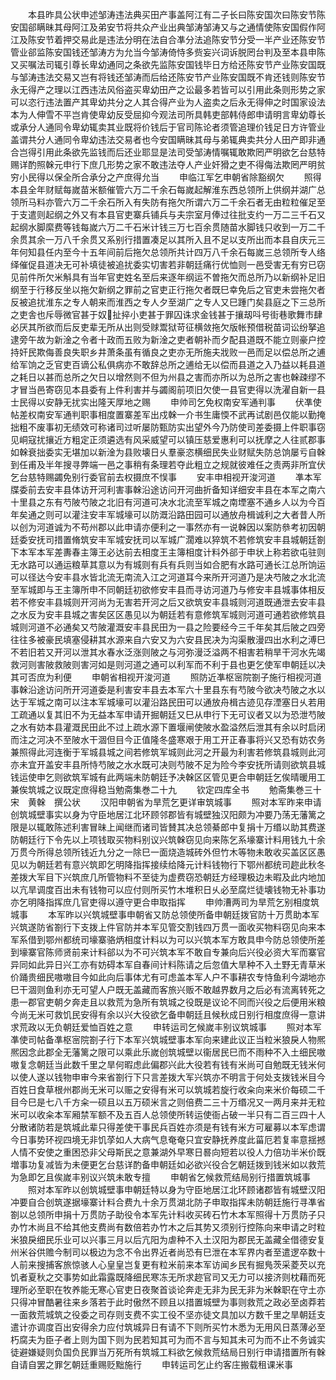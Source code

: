 <!-- { "loadSidebar": true } -->
　　本县昨具公状申述邹涛违法典买田产事盖阿江有二子长曰陈安国次曰陈安节陈安国郤瞒昧其母阿江及弟安节将共众产业出典邹涛邹涛又与之通情使陈安国假作阿江及陈安节着押交易此是违法分明在法自合凖分法追陈安节分受一半产业还陈安节管业郤监陈安国钱还邹涛方为允当今邹涛倚恃多赀妄兴词诉脱罔台判及至本县申陈又买嘱法司辄引尊长卑幼通同之条欲先监陈安国钱毕日方给还陈安节产业陈安国既与邹涛违法交易又岂有将钱还邹涛而后给还陈安节产业陈安国既不肯还钱则陈安节永无得产之理以江西违法风俗盗买卑幼田产之讼最多若皆可以引用此条则形势之家可以恣行违法置产其卑幼共分之人其合得产业为人盗卖之后永无得伸之时国家设法本为人伸雪不平岂肯使卑幼反受屈抑今观法司所具韩吏部韩侍郎申请明言卑幼尊长或承分人通同令卑幼辄卖其业既将价钱后于官司陈论者须管追理价钱足日方许管业盖谓共分人通同令卑幼违法交易者也今安国瞒昧其母与弟辄典卖共分人田产即非通合岂得引用此条欲先监钱而后还业耶显是法司受邹涛情嘱辄敢欺罔严明欲乞台慈特赐详酌照榦元申行下庶几形势之家不敢违法夺人产业奸猾之吏不得侮法欺罔严明贫穷小民得以保全所合承分之产庶得允当
　　申临江军乞申朝省除豁纲欠
　　照得本县全年财赋每嵗苗米额催管六万二千余石每嵗起解淮东西总领所上供纲并湖广总领所马料亦管六万二千余石所入有失防有拖欠所谓六万二千余石者无由粒粒催足至于支遣则起纲之外又有本县官吏寨兵铺兵与夫宗室月俸过往批支约一万二三千石又起纲水脚縻费等钱每嵗六万二千石米计钱三万七百余贯随苗水脚钱只收到一万二千余贯其余一万八千余贯又系别行措置凑足以其所入且不足以支所出而本县自庆元三年何知县任内至今十五年间前后拖欠总领所共计四万八千余石每嵗三总领所专人络绎催促县道决无可补填徒被追扰委实切害若非朝廷痛行优恤则一邑受害无有穷已窃见前件所欠米斛具有当年官吏姓名至后来逐年纲运不曽拖欠而总所乃以新纲补足旧纲至于行移反坐以拖欠新纲之罪前之官吏正行拖欠者既巳幸免后之官吏未尝拖欠者反被追扰淮东之专人朝来而淮西之专人夕至湖广之专人又巳踵门矣县庭之下三总所之吏舎也斥辱微官甚于奴扯捽小吏甚于罪囚诛求金钱甚于攘刼呌号街巷歌舞市肆必厌其所欲而后反吏辈无所从出则受赇鬻狱苛征横敛拖欠版帐预借税苗词讼纷拏追逮旁午故为新淦之令者十政而五败为新淦之吏者朝补而夕配县道既不能立则豪户控持奸民欺侮善良失职乡井萧条虽有循良之吏亦无所施夫戕败一邑而足以偿总所之逋给军饷之乏官吏百谪公私俱病亦不敢辞总所之逋给无以偿而县道之入乃益以耗县道之耗日以甚而总所之欠日以增然则不但为州县之害而亦所以为总所之害也榦疎缪不才冒当邑寄窃见本县委有上件利害并与蠲阁前项旧欠使一县官吏得以洗濯自新一县士民得以安静无扰实出隆天厚地之赐
　　申帅司乞免权南安军通判事
　　伏凖使帖差权南安军通判职事相度置寨差军出戍榦一介书生庸愞不武再试剧邑仅能以勤掩拙粗不废事初无绩效可称诸司过听屡防甄防实出望外今乃防使司差委摄上件职事窃见峒寇扰攘近方粗定正须遴选有风采威望可以镇压慈爱惠利可以抚摩之人往贰郡事如榦衰拙委实无堪加以新淦为县败壊日乆羣豪恣横细民失业财赋失防总饷屡亏自榦到任甫及半年搜寻弊端一邑之事稍有条理若夺此粗立之规就彼难任之责两非所宜伏乞台慈特赐蠲免别行委官前去权摄庶不悮事
　　安丰申相视开浚河道
　　凖本军牒委前去安丰县体访开河利害事榦沿途访问开河曲折备知详细安丰县在本军之南六十里县之东有芍陂芍陂之北旧有河道可决水北流至军城之南堙塞不通乡人以为今百年矣通之则可以灌注安丰军城壕可以防溉沿路田园可以通放舟楫诚利之大者昔人所以创为河道诚为不苟州郡以此申请亦便利之一事然亦有一说榦因以案防叅考初因朝廷委安抚司措置脩筑安丰军城安抚司以军城广濶难以猝筑不若修筑安丰县城朝廷劄下本军本军差夀春主簿王必达前去相度王主簿相度计料外郤于申状上称若欲屯驻则无水路可以通运粮草其意以为有城则有兵有兵则当如合肥有水路可通长江总所饷运可以径达今安丰县水皆北流无南流入江之河道耳今来所开河道乃是决芍陂之水北流至军城即与王主簿所申不同朝廷初欲修安丰县而寻访河道乃与修安丰县城事体相反若不修安丰县城则开河尚为无害若开河之后又欲筑安丰县城则河道既通泄去安丰县之水反为安丰县城之害矣区区愚见以为朝廷若有意修筑军城则河道可通若欲修筑县城则河道不必通矣又芍陂灌溉安丰县民田为一县之险要经今三千年矣其后陂之四旁往往多被豪民填塞侵耕其水源来自六安又为六安县民决为沟渠散漫四出水利之溥巳不若旧若又开河以泄其水春水泛涨则陂之与河弥漫泛溢两不相害若稍旱干河水先竭救河则害陂救陂则害河如是则河道之通可以利军而不利于县也更乞使军申朝廷以决其可否庶为利便
　　申朝省相视开浚河道
　　照防近凖枢宻院劄子施行相视河道事榦沿途访问所开河道委是利害安丰县去本军六十里县东有芍陂今欲决芍陂之水以达于军城之南可以注本军城壕可以灌沿路民田可以通放舟楫古迹见存湮塞日乆若用工疏通以复其旧不为无益本军申请开掘朝廷又巳从申行下无可议者又以为恐泄芍陂之水有妨本县灌溉民田此不过上疏水源下置堰闸使陂水盈溢然后泄其有余以时启闭而注之河决不至陂水干涸但目今正值隆冬盛寒艰于用工开正春事将兴又恐有妨农务兼照得此河连衡于军城县城之间若修筑军城则此河之开最为利害若修筑县城则此河亦未宜开盖安丰县所恃芍陂之水水既可决则芍陂不足为险今李安抚所请则欲筑县城钱运使申乞则欲筑军城有此两端未防朝廷予决榦区区管见更合申朝廷乞俟晴暖用工兼俟筑城之议既定庶得稳当勉斋集巻二十九
　　钦定四库全书
　　勉斋集巻三十　　　　　　宋　黄榦　撰公状
　　汉阳申朝省为旱荒乞更详审筑城事
　　照对本军昨来申请创筑城壁事实以身为守臣地居江北环顾邻郡皆有城壁独汉阳颇为冲要乃荡无藩篱之限是以辄敢陈述利害冒昧上闻继而诸司皆賛其决总领綦郎中复捐十万缗以助其费遂防朝廷行下令先以上项钱取买物料别议兴筑榦窃见向来陈乞系壕寨计料用钱九十余万贯今所得总领所钱近九分之一除巳一面烧造城砖外但竹木等物未敢收买盖区区愚见以为朝廷若有意兴筑即乞明降指挥接续给降元计料钱物行下鄂州都统司趂此秋冬差拨大军目下兴筑庶几所管物料不至徒为虚费窃恐朝廷方经理极边未暇及此内地加以亢旱调度百出未有钱物可以应付则所买竹木堆积日乆必至腐烂徒壊钱物无补事功亦乞明降指挥庶几官吏得以遵守更合申取指挥
　　申帅漕两司为旱荒乞别相度筑城事
　　本军昨以兴筑城壁事申朝省又防总领使所备申朝廷拨官防十万贯助本军兴筑遂防省劄行下支拨上件官防并本军见管交割钱四万贯一面收买物料窃见向来本军系借到鄂州都统司壕寨骆炳相度计料以为可以兴筑本军方敢具申今防总领使所差到壕寨官陈师贤前来计料郤以为不可兴筑本军不敢自专兼向后兴役必资大军而寨官异同如此异日兴工亦有妨碍本军自春间计料陈请之后忽值大旱种不入土野无青草米价踊贵细民嗷嗷目今如此向后事体尤有可虑盖本军人户不事耕农专恃鱼利今湖地亦巳干涸则鱼利亦无可望人户既无盖藏而客旅兴贩不敢越界数月之后必有流离转死之患一郡官吏朝夕奔走且以救荒为急所有筑城之役既是议论不同而兴役之后便用米粮今尚无米可救饥民安得有余以兴大役欲乞备申朝廷且候秋成日别行相度庶得一意讲求荒政以无负朝廷爱恤百姓之意
　　申转运司乞候嵗丰别议筑城事
　　照对本军凖使司帖备凖枢宻院劄子行下本军兴筑城壁事本军向来建此议正当粒米狼戾人物熈熈因念此郡全无藩篱之限可以乘此乐嵗创筑城壁以衞居民巳而不雨种不入土细民嗷嗷复念朝廷当此数千里之旱何暇虑此偏郡兴此大役若有钱有米尚可自勉既无钱米何以使人遂以钱物申审今来省劄行下只言差拨大军兴筑亦不明言于何处支拨钱米目今百姓日食草根州郡尚无米可以赈之安得有米可以筑城若旋行收籴向来米价每硕二千目今巳是七八千方籴一硕且以五万硕米言之则倍费二三十万缗况又一两月来并无粒米可以收籴本军厢禁军额不及五百人总领使所转运使衙占破一半只有二百三四十人分散诸防若是筑城此辈只得差使干事民兵百姓亦须是有钱有米方可雇募以本军虑谓今日事势环视四境无非饥莩如人大病气息奄奄只宜安静抚养度此菑厄若复率意揺撼人情不安使之重困恐非父母斯民之意兼湖外早寒日晷向短若以役人力倍功半米价既増事功复减皆为未便更乞台慈详酌备申朝廷如必欲兴役合乞朝廷拨到钱米如以救荒为急即乞且俟嵗丰别议兴筑未敢专擅
　　申朝省乞候救荒结局别行措置筑城事
　　照对本军昨以创筑城壁事申朝廷特以身为守臣地居江北环顾诸郡皆有城壁汉阳冲要自合创筑遂据壕寨计料合费九十余万贯湖北防子申取指挥未防朝廷施行寻凖省劄以总领所申捐十万贯防子助役令本军先计料收买砖石竹木本军照得十万贯防子只办竹木尚且不给其他支费尚有数倍若办竹木之后其势又须别行控陈向来申请之时粒米狼戾细民乐业可以兴事三月以后亢阳为虐种不入土汉阳为郡民无盖藏全借德安复州米谷供赡今制司以极边为念不令出界近者尚恐有巳泄在本军界内者至遣逻卒数十人前来搜捕客旅惊骇人心皇皇岂复更有粒米前来本军访闻乡民有掘鳬茨采菱芡以充饥者夏秋之交事势如此霜露既降细民寒冻无所求趂官司又无力可以接济则枕藉而死理所必至职在牧养能无寒心官吏日夜聚首谈论奔走无非为民无非为米榦职在守土亦只得冲冒酷暑往来乡落若于此时傲然不顾且以措置城壁为事则救荒之政必至卤莽若一面救荒城筑之役委之司存则支费不实工役不坚亦徒文具加以方数千里之旱朝廷支遣计亦调度百出安得余力应付筑城异日有请不下则所买竹木悉为无用风日蒸薄必至朽腐夫为臣子者上则为国下则为民若知其可为而不言与知其未可为而不止不务诚实徒避嫌疑则负国负民罪当万死所有筑城工料欲乞候救荒结局日别行申请措置所有榦自请自罢之罪乞朝廷重赐贬黜施行
　　申转运司乞止约客庄搬载租课米事
